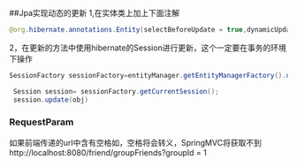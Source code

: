##Jpa实现动态的更新
 1,在实体类上加上下面注解
 ```java
 @org.hibernate.annotations.Entity(selectBeforeUpdate = true,dynamicUpdate = true)
 ```
 2，在更新的方法中使用hibernate的Session进行更新，这个一定要在事务的环境下操作
  ```java
  SessionFactory sessionFactory=entityManager.getEntityManagerFactory().unwrap(SessionFactory.class);
  
   Session session= sessionFactory.getCurrentSession();
   session.update(obj)
  ```
  ### RequestParam
  如果前端传递的url中含有空格如，空格将会转义，SpringMVC将获取不到
  http://localhost:8080/friend/groupFriends?groupId = 1
 